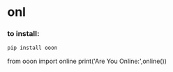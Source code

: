 # onl
### to install:
```bash
pip install ooon
```
from ooon import online
print('Are You Online:',online())